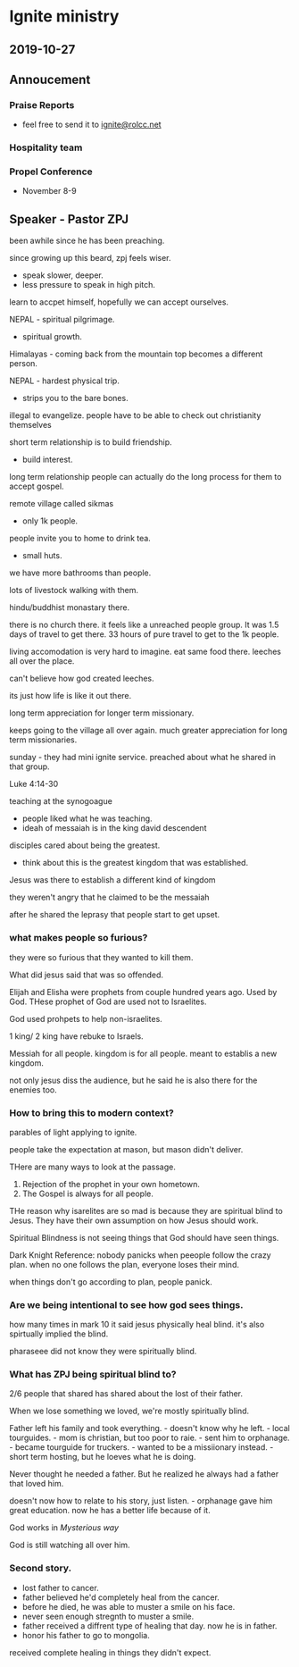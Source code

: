 # Ignite ministry
## 2019-10-27

## Annoucement

### Praise Reports
- feel free to send it to ignite@rolcc.net

### Hospitality team

### Propel Conference
- November 8-9

## Speaker - Pastor ZPJ
been awhile since he has been preaching.

since growing up this beard, zpj feels wiser.
- speak slower, deeper.
- less pressure to speak in high pitch.

learn to accpet himself, hopefully we can accept ourselves.

NEPAL - spiritual pilgrimage.
- spiritual growth.

Himalayas - coming back from the mountain top becomes a different person.

NEPAL - hardest physical trip.
- strips you to the bare bones.

illegal to evangelize.
people have to be able to check out christianity themselves

short term relationship is to build friendship.
- build interest.

long term relationship people can actually do the long process for them to accept gospel.

remote village called sikmas
- only 1k people.

people invite you to home to drink tea.
- small huts.

we have more bathrooms than people.

lots of livestock walking with them.

hindu/buddhist monastary there.

there is no church there. it feels like a unreached people group. It was 1.5 days of travel to get there.
33 hours of pure travel to get to the 1k people.

living accomodation is very hard to imagine.
eat same food there. leeches all over the place.

can't believe how god created leeches.

its just how life is like it out there.

long term appreciation for longer term missionary.

keeps going to the village all over again. much greater appreciation for long term missionaries.

sunday - they had mini ignite service. preached about what he shared in that group.

Luke 4:14-30

teaching at the synogoague
- people liked what he was teaching.
- ideah of messaiah is in the king david descendent

disciples cared about being the greatest.
- think about this is the greatest kingdom that was established.

Jesus was there to establish a different kind of kingdom

they weren't angry that he claimed to be the messaiah

after he shared the leprasy that people start to get upset.

### what makes people so furious?

they were so furious that they wanted to kill them.

What did jesus said that was so offended.

Elijah and Elisha were prophets from couple hundred years ago. Used by God. THese prophet of God are used not to Israelites.

God used prohpets to help non-israelites.

1 king/ 2 king have rebuke to Israels.

Messiah for all people. kingdom is for all people. meant to establis a new kingdom.

not only jesus diss the audience, but he said he is also there for the enemies too.

### How to bring this to modern context?
parables of light applying to ignite.

people take the expectation at mason, but mason didn't deliver.

THere are many ways to look at the passage.

1. Rejection of the prophet in your own hometown.
1. The Gospel is always for all people.

THe reason why isarelites are so mad is because they are spiritual blind to Jesus.
    They have their own assumption on how Jesus should work.

Spiritual Blindness is not seeing things that God should have seen things.

Dark Knight Reference: nobody panicks when peeople follow the crazy plan.
when no one follows the plan, everyone loses their mind.

when things don't go according to plan, people panick.

### Are we being intentional to see how god sees things.
how many times in mark 10 it said jesus physically heal blind. it's also spirtually implied the blind.

pharaseee did not know they were spiritually blind.

### What has ZPJ being spiritual blind to?

2/6 people that shared has shared about the lost of their father.

When we lose something we loved, we're mostly spiritually blind.

Father left his family and took everything.
    - doesn't know why he left.
    - local tourguides.
    - mom is christian, but too poor to raie.
    - sent him to orphanage.
    - became tourguide for truckers.
        - wanted to be a missiionary instead.
        - short term hosting, but he loeves what he is doing.

Never thought he needed a father. But he realized he always had a father that loved him.

doesn't now how to relate to his story, just listen.
    - orphanage gave him great education.
now he has a better life because of it.

God works in _Mysterious way_

God is still watching all over him.

### Second story.
- lost father to cancer.
- father believed he'd completely heal from the cancer.
- before he died, he was able to muster a smile on his face.
- never seen enough stregnth to muster a smile.
- father received a diffrent type of healing that day. now he is in father.
- honor his father to go to mongolia.

received complete healing in things they didn't expect.
